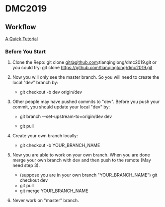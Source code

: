 # DMC2019
## Workflow

[A Quick Tutorial](https://www.liaoxuefeng.com/wiki/0013739516305929606dd18361248578c67b8067c8c017b000)

### Before You Start

1. Clone the Repo: git clone git@github.com:tianqinglong/dmc2019.git
or you could try:   git clone https://github.com/tianqinglong/dmc2019.git

2. Now you will only see the master branch. So you will need to create the local "dev" branch by: 

   - git checkout -b dev origin/dev

3. Other people may have pushed commits to "dev". Before you push your commit, you should update your local "dev" by:

   - git branch --set-upstream-to=origin/dev dev

   - git pull

4. Create your own branch locally:

   - git checkout -b YOUR_BRANCH_NAME

5. Now you are able to work on your own branch. When you are done merge your own branch with dev and then push to the remote (May need step 3).

   - (suppose you are in your own branch "YOUR_BRANCH_NAME") git checkout dev
   - git pull
   - git merge YOUR_BRANCH_NAME

6. Never work on "master" branch. 
